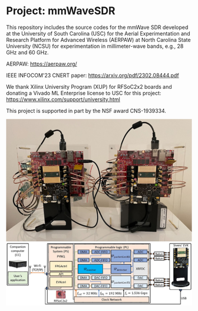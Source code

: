 # Project: mmWaveSDR

This repository includes the source codes for the mmWave SDR developed at the University of South Carolina (USC) for the Aerial Experimentation and Research Platform for Advanced Wireless (AERPAW) at North Carolina State University (NCSU) for experimentation in millimeter-wave bands, e.g., 28 GHz and 60 GHz.

AERPAW: https://aerpaw.org/

IEEE INFOCOM'23 CNERT paper: https://arxiv.org/pdf/2302.08444.pdf


We thank Xilinx University Program (XUP) for RFSoC2x2 boards and donating a Vivado ML Enterprise license to USC for this project: https://www.xilinx.com/support/university.html

This project is supported in part by the NSF award CNS-1939334.

![mmWave SDR](https://github.com/alphansahin/mmWaveSDR/blob/main/sdr1.jpg?raw=true)
![Block diagram](https://github.com/alphansahin/mmWaveSDR/blob/main/blockDiagram.jpg?raw=true)
